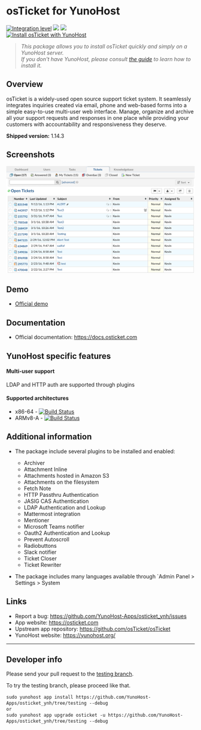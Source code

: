 # osTicket for YunoHost

[![Integration level](https://dash.yunohost.org/integration/osticket.svg)](https://dash.yunohost.org/appci/app/osticket) ![](https://ci-apps.yunohost.org/ci/badges/osticket.status.svg) ![](https://ci-apps.yunohost.org/ci/badges/osticket.maintain.svg)  
[![Install osTicket with YunoHost](https://install-app.yunohost.org/install-with-yunohost.svg)](https://install-app.yunohost.org/?app=osticket)

> *This package allows you to install osTicket quickly and simply on a YunoHost server.  
If you don't have YunoHost, please consult [the guide](https://yunohost.org/#/install) to learn how to install it.*

## Overview
osTicket is a widely-used open source support ticket system. It seamlessly integrates inquiries created via email, phone and web-based forms into a simple easy-to-use multi-user web interface. Manage, organize and archive all your support requests and responses in one place while providing your customers with accountability and responsiveness they deserve.

**Shipped version:** 1.14.3

## Screenshots

![](screenshot.png)

## Demo

* [Official demo](http://www.ostickethacks.com/demo/demo_info.php)

## Documentation

 * Official documentation: https://docs.osticket.com

## YunoHost specific features

#### Multi-user support

LDAP and HTTP auth are supported through plugins

#### Supported architectures

* x86-64 - [![Build Status](https://ci-apps.yunohost.org/ci/logs/osticket%20%28Apps%29.svg)](https://ci-apps.yunohost.org/ci/apps/osticket/)
* ARMv8-A - [![Build Status](https://ci-apps-arm.yunohost.org/ci/logs/osticket%20%28Apps%29.svg)](https://ci-apps-arm.yunohost.org/ci/apps/osticket/)

## Additional information

* The package include several plugins to be installed and enabled:
  - Archiver
  - Attachment Inline
  - Attachments hosted in Amazon S3
  - Attachments on the filesystem
  - Fetch Note
  - HTTP Passthru Authentication
  - JASIG CAS Authentication
  - LDAP Authentication and Lookup
  - Mattermost integration
  - Mentioner
  - Microsoft Teams notifier
  - Oauth2 Authentication and Lookup
  - Prevent Autoscroll
  - Radiobuttons
  - Slack notifier
  - Ticket Closer
  - Ticket Rewriter

* The package includes many languages available through `Admin Panel > Settings > System
  
## Links

 * Report a bug: https://github.com/YunoHost-Apps/osticket_ynh/issues
 * App website: https://osticket.com
 * Upstream app repository: https://github.com/osTicket/osTicket
 * YunoHost website: https://yunohost.org/

---

## Developer info

Please send your pull request to the [testing branch](https://github.com/YunoHost-Apps/osticket_ynh/tree/testing).

To try the testing branch, please proceed like that.
```
sudo yunohost app install https://github.com/YunoHost-Apps/osticket_ynh/tree/testing --debug
or
sudo yunohost app upgrade osticket -u https://github.com/YunoHost-Apps/osticket_ynh/tree/testing --debug
```
